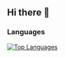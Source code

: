 ## Hi there 👋

<!--
**cluom/cluom** is a ✨ _special_ ✨ repository because its `README.md` (this file) appears on your GitHub profile.

Here are some ideas to get you started:

- 🔭 I’m currently working on ...
- 🌱 I’m currently learning ...
- 👯 I’m looking to collaborate on ...
- 🤔 I’m looking for help with ...
- 💬 Ask me about ...
- 📫 How to reach me: ...
- 😄 Pronouns: ...
- ⚡ Fun fact: ...

[![Stats](https://github-readme-stats.vercel.app/api?username=cluom&show_icons=true&include_all_commits=true&hide_title=true&card_width=450&theme=transparent)](https://github.com/cluom)

-->
### Languages
[![Top Languages](https://github-readme-stats.vercel.app/api/top-langs/?username=cluom&layout=compact&hide_title=true&card_width=450&theme=transparent)](https://github.com/cluom?tab=repositories)
